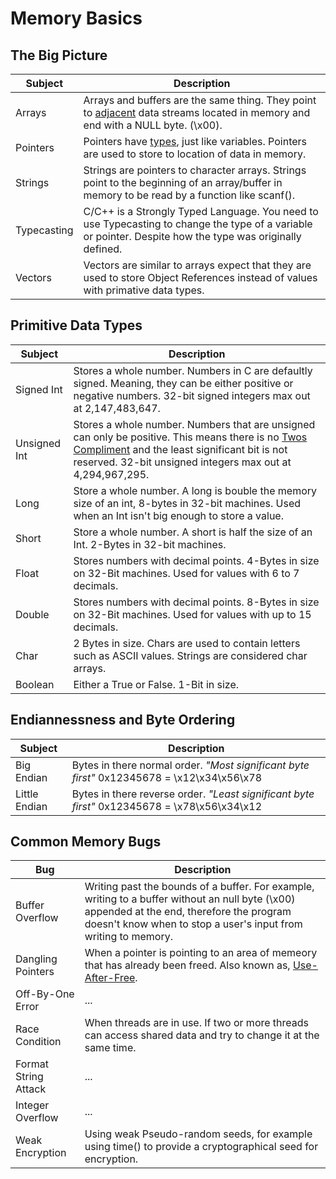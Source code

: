 # Memory Basics

## The Big Picture
| Subject | Description |
| --- | --- |
| Arrays | Arrays and buffers are the same thing.  They point to [adjacent](https://www.merriam-webster.com/dictionary/adjacent) data streams located in memory and end with a NULL byte. (\x00). |
| Pointers | Pointers have [types](https://www.learnjavaonline.org/en/Variables_and_Types), just like variables.  Pointers are used to store to location of data in memory. |
| Strings | Strings are pointers to character arrays.  Strings point to the beginning of an array/buffer in memory to be read by a function like scanf(). |
| Typecasting | C/C++ is a Strongly Typed Language.  You need to use Typecasting to change the type of a variable or pointer.  Despite how the type was originally defined. |
| Vectors | Vectors are similar to arrays expect that they are used to store Object References instead of values with primative data types. |

## Primitive Data Types
| Subject | Description |
| --- | --- |
| Signed Int | Stores a whole number. Numbers in C are defaultly signed. Meaning, they can be either positive or negative numbers. 32-bit signed integers max out at 2,147,483,647.
| Unsigned Int | Stores a whole number. Numbers that are unsigned can only be positive.  This means there is no [Twos Compliment](https://www.youtube.com/watch?v=lKTsv6iVxV4) and the least significant bit is not reserved. 32-bit unsigned integers max out at 4,294,967,295.
| Long | Store a whole number.  A long is bouble the memory size of an int, 8-bytes in 32-bit machines.  Used when an Int isn't big enough to store a value. |
| Short | Store a whole number.  A short is half the size of an Int. 2-Bytes in 32-bit machines. |
| Float | Stores numbers with decimal points.  4-Bytes in size on 32-Bit machines.  Used for values with 6 to 7 decimals. |
| Double | Stores numbers with decimal points. 8-Bytes in size on 32-Bit machines.  Used for values with up to 15 decimals.  |
| Char | 2 Bytes in size.  Chars are used to contain letters such as ASCII values. Strings are considered char arrays. |
| Boolean | Either a True or False.  1-Bit in size. |

## Endiannessness and Byte Ordering
| Subject | Description |
| --- | --- |
| Big Endian | Bytes in there normal order. _"Most significant byte first"_  0x12345678 = \x12\x34\x56\x78 |
| Little Endian | Bytes in there reverse order. _"Least significant byte first"_  0x12345678 = \x78\x56\x34\x12 |

## Common Memory Bugs
| Bug | Description |
| --- | --- |
| Buffer Overflow | Writing past the bounds of a buffer.  For example, writing to a buffer without an null byte (\x00) appended at the end, therefore the program doesn't know when to stop a user's input from writing to memory. |
 Dangling Pointers | When a pointer is pointing to an area of memeory that has already been freed.  Also known as, [Use-After-Free](http://phrack.org/issues/57/9.html). |
| Off-By-One Error | ... |
| Race Condition | When threads are in use.  If two or more threads can access shared data and try to change it at the same time.  |
| Format String Attack | ... |
| Integer Overflow | ... |
| Weak Encryption | Using weak Pseudo-random seeds, for example using time() to provide a cryptographical seed for encryption. |

